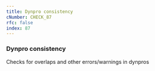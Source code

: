 ```yaml
---
title: Dynpro consistency
cNumber: CHECK_87
rfc: false
index: 87
---
```


### Dynpro consistency
Checks for overlaps and other errors/warnings in dynpros
